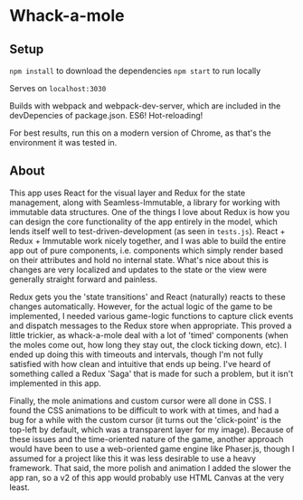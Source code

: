 Whack-a-mole
============

Setup
-----
`npm install` to download the dependencies
`npm start` to run locally

Serves on `localhost:3030`

Builds with webpack and webpack-dev-server, which are included in the devDepencies of package.json. ES6! Hot-reloading!

For best results, run this on a modern version of Chrome, as that's the environment it was tested in.

About
-----
This app uses React for the visual layer and Redux for the state management, along with Seamless-Immutable, a library for working with immutable data structures. One of the things I love about Redux is how you can design the core functionality of the app entirely in the model, which lends itself well to test-driven-development (as seen in `tests.js`). React + Redux + Immutable work nicely together, and I was able to build the entire app out of pure components, i.e. components which simply render based on their attributes and hold no internal state. What's nice about this is changes are very localized and updates to the state or the view were generally straight forward and painless.

Redux gets you the 'state transitions' and React (naturally) reacts to these changes automatically. However, for the actual logic of the game to be implemented, I needed various game-logic functions to capture click events and dispatch messages to the Redux store when appropriate. This proved a little trickier, as whack-a-mole deal with a lot of 'timed' components (when the moles come out, how long they stay out, the clock ticking down, etc). I ended up doing this with timeouts and intervals, though I'm not fully satisfied with how clean and intuitive that ends up being. I've heard of something called a Redux 'Saga' that is made for such a problem, but it isn't implemented in this app.

Finally, the mole animations and custom cursor were all done in CSS. I found the CSS animations to be difficult to work with at times, and had a bug for a while with the custom cursor (it turns out the 'click-point' is the top-left by default, which was a transparent layer for my image). Because of these issues and the time-oriented nature of the game, another approach would have been to use a web-oriented game engine like Phaser.js, though I assumed for a project like this it was less desirable to use a heavy framework. That said, the more polish and animation I added the slower the app ran, so a v2 of this app would probably use HTML Canvas at the very least.
 

